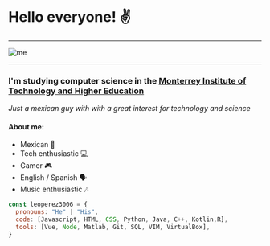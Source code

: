 # Hello everyone! ✌️ 
___
![me](https://user-images.githubusercontent.com/56656216/130864916-91769c12-b4cd-484b-846b-bd44688eb511.gif)
___
### I'm studying computer science in the [Monterrey Institute of Technology and Higher Education](https://tec.mx/en)
_Just a mexican guy  with with a great interest for technology and science_

#### About me:
- Mexican 🌵
- Tech enthusiastic 💻
- Gamer 🎮
- English / Spanish 🗣️
- Music enthusiastic 🎶
```js
const leoperez3006 = {
  pronouns: "He" | "His",
  code: [Javascript, HTML, CSS, Python, Java, C++, Kotlin,R],
  tools: [Vue, Node, Matlab, Git, SQL, VIM, VirtualBox],
}
```
